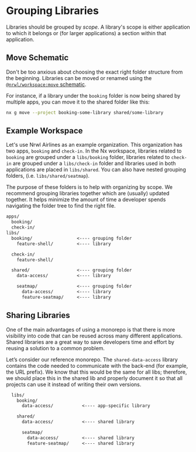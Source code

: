 # Grouping Libraries

Libraries should be grouped by _scope_. A library's scope is either application to which it belongs or (for larger applications) a section within that application.

## Move Schematic

Don't be too anxious about choosing the exact right folder structure from the beginning. Libraries can be moved or renamed using the [`@nrwl/workspace:move` schematic](/{{framework}}/plugins/workspace/schematics/move).

For instance, if a library under the `booking` folder is now being shared by multiple apps, you can move it to the shared folder like this:

```bash
nx g move --project booking-some-library shared/some-library
```

## Example Workspace

Let's use Nrwl Airlines as an example organization. This organization has two apps, `booking` and `check-in`. In the Nx workspace, libraries related to `booking` are grouped under a `libs/booking` folder, libraries related to `check-in` are grouped under a `libs/check-in` folder and libraries used in both applications are placed in `libs/shared`. You can also have nested grouping folders, (i.e. `libs/shared/seatmap`).

The purpose of these folders is to help with organizing by scope. We recommend grouping libraries together which are (usually) updated together. It helps minimize the amount of time a developer spends navigating the folder tree to find the right file.

```txt
apps/
  booking/
  check-in/
libs/
  booking/                 <---- grouping folder
    feature-shell/         <---- library

  check-in/
    feature-shell/

  shared/                  <---- grouping folder
    data-access/           <---- library

    seatmap/               <---- grouping folder
      data-access/         <---- library
      feature-seatmap/     <---- library
```

## Sharing Libraries

One of the main advantages of using a monorepo is that there is more visibility into code that can be reused across many different applications. Shared libraries are a great way to save developers time and effort by reusing a solution to a common problem.

Let’s consider our reference monorepo. The `shared-data-access` library contains the code needed to communicate with the back-end (for example, the URL prefix). We know that this would be the same for all libs; therefore, we should place this in the shared lib and properly document it so that all projects can use it instead of writing their own versions.

```txt
  libs/
    booking/
      data-access/           <---- app-specific library

    shared/
      data-access/           <---- shared library

      seatmap/
        data-access/         <---- shared library
        feature-seatmap/     <---- shared library
```
